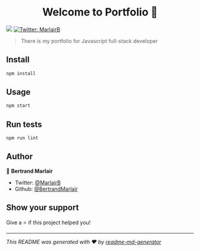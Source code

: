 <h1 align="center">Welcome to Portfolio 👋</h1>
<p>
  <img src="https://img.shields.io/badge/version-1.0.0-blue.svg?cacheSeconds=2592000" />
  <a href="https://twitter.com/MarlairB">
    <img alt="Twitter: MarlairB" src="https://img.shields.io/twitter/follow/MarlairB.svg?style=social" target="_blank" />
  </a>
</p>

> There is my portfolio for Javascript full-stack developer

## Install

```sh
npm install
```

## Usage

```sh
npm start
```

## Run tests

```sh
npm run lint
```

## Author

👤 **Bertrand Marlair**

* Twitter: [@MarlairB](https://twitter.com/MarlairB)
* Github: [@BertrandMarlair](https://github.com/BertrandMarlair)

## Show your support

Give a ⭐️ if this project helped you!

***
_This README was generated with ❤️ by [readme-md-generator](https://github.com/kefranabg/readme-md-generator)_
